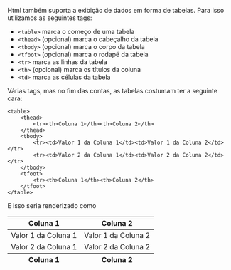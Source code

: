 Html também suporta a exibição de dados em forma de tabelas. Para isso utilizamos as seguintes tags:

* `<table>` marca o começo de uma tabela
* `<thead>` (opcional) marca o cabeçalho da tabela
* `<tbody>` (opcional) marca o corpo da tabela
* `<tfoot>` (opcional) marca o rodapé da tabela
* `<tr>` marca as linhas da tabela
* `<th>` (opcional) marca os títulos da coluna
* `<td>` marca as células da tabela

Várias tags, mas no fim das contas, as tabelas costumam ter a seguinte cara:

    <table>
        <thead>
            <tr><th>Coluna 1</th><th>Coluna 2</th>
        </thead>
        <tbody>
            <tr><td>Valor 1 da Coluna 1</td><td>Valor 1 da Coluna 2</td></tr>
            <tr><td>Valor 2 da Coluna 1</td><td>Valor 2 da Coluna 2</td></tr>
        </tbody>
        <tfoot>
            <tr><th>Coluna 1</th><th>Coluna 2</th>
        </tfoot>
    </table>

E isso seria renderizado como


<table>
<thead>
<tr><th>Coluna 1</th><th>Coluna 2</th>
</thead>
<tbody>
<tr><td>Valor 1 da Coluna 1</td><td>Valor 1 da Coluna 2</td></tr>
<tr><td>Valor 2 da Coluna 1</td><td>Valor 2 da Coluna 2</td></tr>
</tbody>
<tfoot>
<tr><th>Coluna 1</th><th>Coluna 2</th>
</tfoot>
</table>
